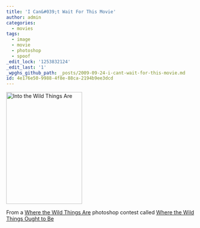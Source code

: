 ```yaml
---
title: 'I Can&#039;t Wait For This Movie'
author: admin
categories:
  - movies
tags:
  - image
  - movie
  - photoshop
  - spoof
_edit_lock: '1253832124'
_edit_last: '1'
_wpghs_github_path: _posts/2009-09-24-i-cant-wait-for-this-movie.md
id: 4e176e50-9988-4f8e-88ca-2194b9ee3dcd
---
```

<p><a href="https://chrisenns.com/wp-content/uploads/2009/09/into1.jpg"><img src="https://chrisenns.com/wp-content/uploads/2009/09/into-203x300.jpg" alt="Into the Wild Things Are" title="Into the Wild Things Are" width="203" height="300" class="aligncenter size-medium wp-image-1820" /></a></p>
<p>From a <a href="http://www.apple.com/trailers/wb/wherethewildthingsare/">Where the Wild Things Are</a> photoshop contest called <a href="http://weloveyouso.com/2009/09/where-the-wild-things-ought-to-be-contest/">Where the Wild Things Ought to Be</a></p>
